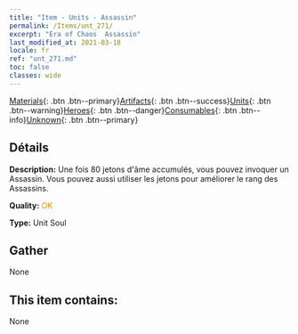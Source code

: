```yaml
---
title: "Item - Units - Assassin"
permalink: /Items/unt_271/
excerpt: "Era of Chaos  Assassin"
last_modified_at: 2021-03-18
locale: fr
ref: "unt_271.md"
toc: false
classes: wide
---
```

 [Materials](/fr/Items/){: .btn .btn--primary}[Artifacts](/fr/Items/Artifacts/){: .btn .btn--success}[Units](/fr/Items/Units/){: .btn .btn--warning}[Heroes](/fr/Items/Heroes/){: .btn .btn--danger}[Consumables](/fr/Items/Consumables/){: .btn .btn--info}[Unknown](/fr/Items/Unknown/){: .btn .btn--primary}

## Détails
 **Description:** Une fois 80 jetons d'âme accumulés, vous pouvez invoquer un Assassin. Vous pouvez aussi utiliser les jetons pour améliorer le rang des Assassins.

 **Quality:** <span style="color: #FF8C00">OK</span>

 **Type:** Unit Soul

## Gather

  None

## This item contains:

  None

